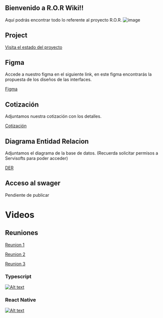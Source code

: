 ## Bienvenido a R.O.R Wiki!!

Aquí podrás encontrar todo lo referente al proyecto R.O.R.
![image](https://github.com/user-attachments/assets/0381f4ce-66b7-496e-87c9-3498c8346ba3)


## Project

[Visita el estado del proyecto](https://github.com/orgs/s-r-o-r/projects/1)

## Figma

Accede a nuestro figma en el siguiente link, en este figma encontrarás la propuesta de los diseños de las interfaces.


[Figma](https://www.figma.com/design/WMpk8x9wez5mwKhufu3FkG/ROR?node-id=15-4)

## Cotización

Adjuntamos nuestra cotización con los detalles.

[Cotización](https://github.com/s-r-o-r/.github/wiki/Cotizaci%C3%B3n)

## Diagrama Entidad Relacion

Adjuntamos el diagrama de la base de datos.
(Recuerda solicitar permisos a Servisofts para poder acceder)

[DER](https://app.diagrams.net/?src=about#G1bGy05JYbWuDBxWWPwLDq9XjEWOZ9X98M#%7B%22pageId%22%3A%22_qHZvu_syIRGxw-mkULn%22%7D)

## Acceso al swager

Pendiente de publicar

# Videos

## Reuniones

[Reunion 1](https://serp.servisofts.com/drive?path=%2Fvideos%2Fror%2F2025-03-20%2010-03-08.mp4)

[Reunion 2](https://drive.servisofts.com/drive?path=%2Fvideos%2Fror%2F2025-03-28%2010-48-11.mp4)

[Reunion 3](https://drive.servisofts.com/drive?path=%2Fvideos%2Fror%2F2025-04-01%2009-03-52.mp4)

### Typescript
[![Alt text](https://img.youtube.com/vi/fUgxxhI_bvc/0.jpg)](https://www.youtube.com/watch?v=fUgxxhI_bvc)


### React Native
[![Alt text](https://img.youtube.com/vi/U23lNFm_J70/0.jpg)](https://www.youtube.com/watch?v=U23lNFm_J70)
